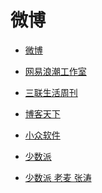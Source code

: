 # 微博

<div id = "首"></div>
<script src = "../js/首.js"></script>

* [微博](https://m.weibo.cn/)

* [网易浪潮工作室](https://m.weibo.cn/u/6146894071)
* [三联生活周刊](https://m.weibo.cn/u/1191965271)
* [博客天下](https://m.weibo.cn/u/1594590224)
* [小众软件](https://m.weibo.cn/u/1684197391)

* [少数派](https://m.weibo.cn/u/1914010467)
* [少数派 老麦 张涛](https://m.weibo.cn/u/1611435224)
